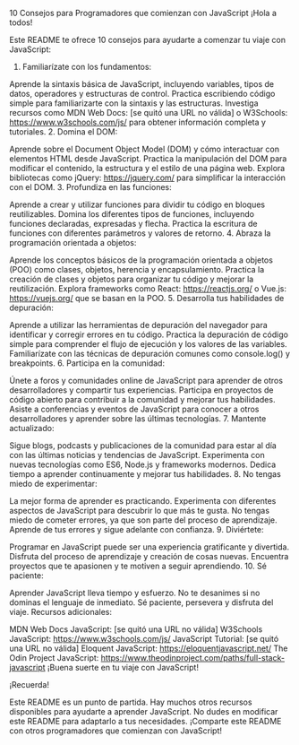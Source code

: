 10 Consejos para Programadores que comienzan con JavaScript
¡Hola a todos!

Este README te ofrece 10 consejos para ayudarte a comenzar tu viaje con JavaScript:

1. Familiarízate con los fundamentos:

Aprende la sintaxis básica de JavaScript, incluyendo variables, tipos de datos, operadores y estructuras de control.
Practica escribiendo código simple para familiarizarte con la sintaxis y las estructuras.
Investiga recursos como MDN Web Docs: [se quitó una URL no válida] o W3Schools: https://www.w3schools.com/js/ para obtener información completa y tutoriales.
2. Domina el DOM:

Aprende sobre el Document Object Model (DOM) y cómo interactuar con elementos HTML desde JavaScript.
Practica la manipulación del DOM para modificar el contenido, la estructura y el estilo de una página web.
Explora bibliotecas como jQuery: https://jquery.com/ para simplificar la interacción con el DOM.
3. Profundiza en las funciones:

Aprende a crear y utilizar funciones para dividir tu código en bloques reutilizables.
Domina los diferentes tipos de funciones, incluyendo funciones declaradas, expresadas y flecha.
Practica la escritura de funciones con diferentes parámetros y valores de retorno.
4. Abraza la programación orientada a objetos:

Aprende los conceptos básicos de la programación orientada a objetos (POO) como clases, objetos, herencia y encapsulamiento.
Practica la creación de clases y objetos para organizar tu código y mejorar la reutilización.
Explora frameworks como React: https://reactjs.org/ o Vue.js: https://vuejs.org/ que se basan en la POO.
5. Desarrolla tus habilidades de depuración:

Aprende a utilizar las herramientas de depuración del navegador para identificar y corregir errores en tu código.
Practica la depuración de código simple para comprender el flujo de ejecución y los valores de las variables.
Familiarízate con las técnicas de depuración comunes como console.log() y breakpoints.
6. Participa en la comunidad:

Únete a foros y comunidades online de JavaScript para aprender de otros desarrolladores y compartir tus experiencias.
Participa en proyectos de código abierto para contribuir a la comunidad y mejorar tus habilidades.
Asiste a conferencias y eventos de JavaScript para conocer a otros desarrolladores y aprender sobre las últimas tecnologías.
7. Mantente actualizado:

Sigue blogs, podcasts y publicaciones de la comunidad para estar al día con las últimas noticias y tendencias de JavaScript.
Experimenta con nuevas tecnologías como ES6, Node.js y frameworks modernos.
Dedica tiempo a aprender continuamente y mejorar tus habilidades.
8. No tengas miedo de experimentar:

La mejor forma de aprender es practicando. Experimenta con diferentes aspectos de JavaScript para descubrir lo que más te gusta.
No tengas miedo de cometer errores, ya que son parte del proceso de aprendizaje.
Aprende de tus errores y sigue adelante con confianza.
9. Diviértete:

Programar en JavaScript puede ser una experiencia gratificante y divertida.
Disfruta del proceso de aprendizaje y creación de cosas nuevas.
Encuentra proyectos que te apasionen y te motiven a seguir aprendiendo.
10. Sé paciente:

Aprender JavaScript lleva tiempo y esfuerzo. No te desanimes si no dominas el lenguaje de inmediato.
Sé paciente, persevera y disfruta del viaje.
Recursos adicionales:

MDN Web Docs JavaScript: [se quitó una URL no válida]
W3Schools JavaScript: https://www.w3schools.com/js/
JavaScript Tutorial: [se quitó una URL no válida]
Eloquent JavaScript: https://eloquentjavascript.net/
The Odin Project JavaScript: https://www.theodinproject.com/paths/full-stack-javascript
¡Buena suerte en tu viaje con JavaScript!

¡Recuerda!

Este README es un punto de partida. Hay muchos otros recursos disponibles para ayudarte a aprender JavaScript.
No dudes en modificar este README para adaptarlo a tus necesidades.
¡Comparte este README con otros programadores que comienzan con JavaScript!

